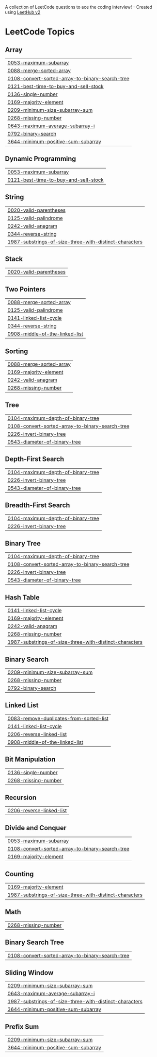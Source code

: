 A collection of LeetCode questions to ace the coding interview! - Created using [LeetHub v2](https://github.com/arunbhardwaj/LeetHub-2.0)
<!---LeetCode Topics Start-->
# LeetCode Topics
## Array
|  |
| ------- |
| [0053-maximum-subarray](https://github.com/Ramanathan-R95/Leetcode/tree/master/0053-maximum-subarray) |
| [0088-merge-sorted-array](https://github.com/Ramanathan-R95/Leetcode/tree/master/0088-merge-sorted-array) |
| [0108-convert-sorted-array-to-binary-search-tree](https://github.com/Ramanathan-R95/Leetcode/tree/master/0108-convert-sorted-array-to-binary-search-tree) |
| [0121-best-time-to-buy-and-sell-stock](https://github.com/Ramanathan-R95/Leetcode/tree/master/0121-best-time-to-buy-and-sell-stock) |
| [0136-single-number](https://github.com/Ramanathan-R95/Leetcode/tree/master/0136-single-number) |
| [0169-majority-element](https://github.com/Ramanathan-R95/Leetcode/tree/master/0169-majority-element) |
| [0209-minimum-size-subarray-sum](https://github.com/Ramanathan-R95/Leetcode/tree/master/0209-minimum-size-subarray-sum) |
| [0268-missing-number](https://github.com/Ramanathan-R95/Leetcode/tree/master/0268-missing-number) |
| [0643-maximum-average-subarray-i](https://github.com/Ramanathan-R95/Leetcode/tree/master/0643-maximum-average-subarray-i) |
| [0792-binary-search](https://github.com/Ramanathan-R95/Leetcode/tree/master/0792-binary-search) |
| [3644-minimum-positive-sum-subarray](https://github.com/Ramanathan-R95/Leetcode/tree/master/3644-minimum-positive-sum-subarray) |
## Dynamic Programming
|  |
| ------- |
| [0053-maximum-subarray](https://github.com/Ramanathan-R95/Leetcode/tree/master/0053-maximum-subarray) |
| [0121-best-time-to-buy-and-sell-stock](https://github.com/Ramanathan-R95/Leetcode/tree/master/0121-best-time-to-buy-and-sell-stock) |
## String
|  |
| ------- |
| [0020-valid-parentheses](https://github.com/Ramanathan-R95/Leetcode/tree/master/0020-valid-parentheses) |
| [0125-valid-palindrome](https://github.com/Ramanathan-R95/Leetcode/tree/master/0125-valid-palindrome) |
| [0242-valid-anagram](https://github.com/Ramanathan-R95/Leetcode/tree/master/0242-valid-anagram) |
| [0344-reverse-string](https://github.com/Ramanathan-R95/Leetcode/tree/master/0344-reverse-string) |
| [1987-substrings-of-size-three-with-distinct-characters](https://github.com/Ramanathan-R95/Leetcode/tree/master/1987-substrings-of-size-three-with-distinct-characters) |
## Stack
|  |
| ------- |
| [0020-valid-parentheses](https://github.com/Ramanathan-R95/Leetcode/tree/master/0020-valid-parentheses) |
## Two Pointers
|  |
| ------- |
| [0088-merge-sorted-array](https://github.com/Ramanathan-R95/Leetcode/tree/master/0088-merge-sorted-array) |
| [0125-valid-palindrome](https://github.com/Ramanathan-R95/Leetcode/tree/master/0125-valid-palindrome) |
| [0141-linked-list-cycle](https://github.com/Ramanathan-R95/Leetcode/tree/master/0141-linked-list-cycle) |
| [0344-reverse-string](https://github.com/Ramanathan-R95/Leetcode/tree/master/0344-reverse-string) |
| [0908-middle-of-the-linked-list](https://github.com/Ramanathan-R95/Leetcode/tree/master/0908-middle-of-the-linked-list) |
## Sorting
|  |
| ------- |
| [0088-merge-sorted-array](https://github.com/Ramanathan-R95/Leetcode/tree/master/0088-merge-sorted-array) |
| [0169-majority-element](https://github.com/Ramanathan-R95/Leetcode/tree/master/0169-majority-element) |
| [0242-valid-anagram](https://github.com/Ramanathan-R95/Leetcode/tree/master/0242-valid-anagram) |
| [0268-missing-number](https://github.com/Ramanathan-R95/Leetcode/tree/master/0268-missing-number) |
## Tree
|  |
| ------- |
| [0104-maximum-depth-of-binary-tree](https://github.com/Ramanathan-R95/Leetcode/tree/master/0104-maximum-depth-of-binary-tree) |
| [0108-convert-sorted-array-to-binary-search-tree](https://github.com/Ramanathan-R95/Leetcode/tree/master/0108-convert-sorted-array-to-binary-search-tree) |
| [0226-invert-binary-tree](https://github.com/Ramanathan-R95/Leetcode/tree/master/0226-invert-binary-tree) |
| [0543-diameter-of-binary-tree](https://github.com/Ramanathan-R95/Leetcode/tree/master/0543-diameter-of-binary-tree) |
## Depth-First Search
|  |
| ------- |
| [0104-maximum-depth-of-binary-tree](https://github.com/Ramanathan-R95/Leetcode/tree/master/0104-maximum-depth-of-binary-tree) |
| [0226-invert-binary-tree](https://github.com/Ramanathan-R95/Leetcode/tree/master/0226-invert-binary-tree) |
| [0543-diameter-of-binary-tree](https://github.com/Ramanathan-R95/Leetcode/tree/master/0543-diameter-of-binary-tree) |
## Breadth-First Search
|  |
| ------- |
| [0104-maximum-depth-of-binary-tree](https://github.com/Ramanathan-R95/Leetcode/tree/master/0104-maximum-depth-of-binary-tree) |
| [0226-invert-binary-tree](https://github.com/Ramanathan-R95/Leetcode/tree/master/0226-invert-binary-tree) |
## Binary Tree
|  |
| ------- |
| [0104-maximum-depth-of-binary-tree](https://github.com/Ramanathan-R95/Leetcode/tree/master/0104-maximum-depth-of-binary-tree) |
| [0108-convert-sorted-array-to-binary-search-tree](https://github.com/Ramanathan-R95/Leetcode/tree/master/0108-convert-sorted-array-to-binary-search-tree) |
| [0226-invert-binary-tree](https://github.com/Ramanathan-R95/Leetcode/tree/master/0226-invert-binary-tree) |
| [0543-diameter-of-binary-tree](https://github.com/Ramanathan-R95/Leetcode/tree/master/0543-diameter-of-binary-tree) |
## Hash Table
|  |
| ------- |
| [0141-linked-list-cycle](https://github.com/Ramanathan-R95/Leetcode/tree/master/0141-linked-list-cycle) |
| [0169-majority-element](https://github.com/Ramanathan-R95/Leetcode/tree/master/0169-majority-element) |
| [0242-valid-anagram](https://github.com/Ramanathan-R95/Leetcode/tree/master/0242-valid-anagram) |
| [0268-missing-number](https://github.com/Ramanathan-R95/Leetcode/tree/master/0268-missing-number) |
| [1987-substrings-of-size-three-with-distinct-characters](https://github.com/Ramanathan-R95/Leetcode/tree/master/1987-substrings-of-size-three-with-distinct-characters) |
## Binary Search
|  |
| ------- |
| [0209-minimum-size-subarray-sum](https://github.com/Ramanathan-R95/Leetcode/tree/master/0209-minimum-size-subarray-sum) |
| [0268-missing-number](https://github.com/Ramanathan-R95/Leetcode/tree/master/0268-missing-number) |
| [0792-binary-search](https://github.com/Ramanathan-R95/Leetcode/tree/master/0792-binary-search) |
## Linked List
|  |
| ------- |
| [0083-remove-duplicates-from-sorted-list](https://github.com/Ramanathan-R95/Leetcode/tree/master/0083-remove-duplicates-from-sorted-list) |
| [0141-linked-list-cycle](https://github.com/Ramanathan-R95/Leetcode/tree/master/0141-linked-list-cycle) |
| [0206-reverse-linked-list](https://github.com/Ramanathan-R95/Leetcode/tree/master/0206-reverse-linked-list) |
| [0908-middle-of-the-linked-list](https://github.com/Ramanathan-R95/Leetcode/tree/master/0908-middle-of-the-linked-list) |
## Bit Manipulation
|  |
| ------- |
| [0136-single-number](https://github.com/Ramanathan-R95/Leetcode/tree/master/0136-single-number) |
| [0268-missing-number](https://github.com/Ramanathan-R95/Leetcode/tree/master/0268-missing-number) |
## Recursion
|  |
| ------- |
| [0206-reverse-linked-list](https://github.com/Ramanathan-R95/Leetcode/tree/master/0206-reverse-linked-list) |
## Divide and Conquer
|  |
| ------- |
| [0053-maximum-subarray](https://github.com/Ramanathan-R95/Leetcode/tree/master/0053-maximum-subarray) |
| [0108-convert-sorted-array-to-binary-search-tree](https://github.com/Ramanathan-R95/Leetcode/tree/master/0108-convert-sorted-array-to-binary-search-tree) |
| [0169-majority-element](https://github.com/Ramanathan-R95/Leetcode/tree/master/0169-majority-element) |
## Counting
|  |
| ------- |
| [0169-majority-element](https://github.com/Ramanathan-R95/Leetcode/tree/master/0169-majority-element) |
| [1987-substrings-of-size-three-with-distinct-characters](https://github.com/Ramanathan-R95/Leetcode/tree/master/1987-substrings-of-size-three-with-distinct-characters) |
## Math
|  |
| ------- |
| [0268-missing-number](https://github.com/Ramanathan-R95/Leetcode/tree/master/0268-missing-number) |
## Binary Search Tree
|  |
| ------- |
| [0108-convert-sorted-array-to-binary-search-tree](https://github.com/Ramanathan-R95/Leetcode/tree/master/0108-convert-sorted-array-to-binary-search-tree) |
## Sliding Window
|  |
| ------- |
| [0209-minimum-size-subarray-sum](https://github.com/Ramanathan-R95/Leetcode/tree/master/0209-minimum-size-subarray-sum) |
| [0643-maximum-average-subarray-i](https://github.com/Ramanathan-R95/Leetcode/tree/master/0643-maximum-average-subarray-i) |
| [1987-substrings-of-size-three-with-distinct-characters](https://github.com/Ramanathan-R95/Leetcode/tree/master/1987-substrings-of-size-three-with-distinct-characters) |
| [3644-minimum-positive-sum-subarray](https://github.com/Ramanathan-R95/Leetcode/tree/master/3644-minimum-positive-sum-subarray) |
## Prefix Sum
|  |
| ------- |
| [0209-minimum-size-subarray-sum](https://github.com/Ramanathan-R95/Leetcode/tree/master/0209-minimum-size-subarray-sum) |
| [3644-minimum-positive-sum-subarray](https://github.com/Ramanathan-R95/Leetcode/tree/master/3644-minimum-positive-sum-subarray) |
<!---LeetCode Topics End-->